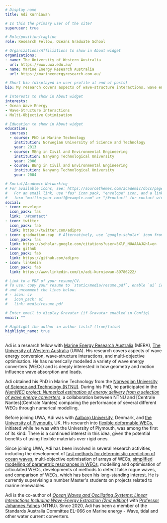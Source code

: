 ```yaml
---
# Display name
title: Adi Kurniawan

# Is this the primary user of the site?
superuser: true

# Role/position/tagline
role: Research Fellow, Oceans Graduate School 

# Organizations/Affiliations to show in About widget
organizations:
- name: The University of Western Australia
  url: https://www.uwa.edu.au/
- name: Marine Energy Research Australia
  url: https://marineenergyresearch.com.au/

# Short bio (displayed in user profile at end of posts)
bio: My research covers aspects of wave-structure interactions, wave energy conversion, and multi-objective optimisation. 

# Interests to show in About widget
interests:
- Ocean Wave Energy
- Wave-Structure Interactions 
- Multi-Objective Optimisation

# Education to show in About widget
education:
  courses:
  - course: PhD in Marine Technology
    institution: Norwegian University of Science and Technology
    year: 2013
  - course: MEng in Civil and Environmental Engineering
    institution: Nanyang Technological University
    year: 2006
  - course: BEng in Civil and Environmental Engineering
    institution: Nanyang Technological University
    year: 2004

# Social/Academic Networking
# For available icons, see: https://sourcethemes.com/academic/docs/page-builder/#icons
#   For an email link, use "fas" icon pack, "envelope" icon, and a link in the
#   form "mailto:your-email@example.com" or "/#contact" for contact widget.
social:
- icon: envelope
  icon_pack: fas
  link: '/#contact'
- icon: twitter
  icon_pack: fab
  link: https://twitter.com/adipro
- icon: graduation-cap  # Alternatively, use `google-scholar` icon from `ai` icon pack
  icon_pack: fas
  link: https://scholar.google.com/citations?user=5XlP_NUAAAAJ&hl=en
- icon: github
  icon_pack: fab
  link: https://github.com/adipro
- icon: linkedin
  icon_pack: fab
  link: https://www.linkedin.com/in/adi-kurniawan-89786222/

# Link to a PDF of your resume/CV.
# To use: copy your resume to `static/media/resume.pdf`, enable `ai` icons in `params.toml`, 
# and uncomment the lines below.
# - icon: cv
#   icon_pack: ai
#   link: media/resume.pdf

# Enter email to display Gravatar (if Gravatar enabled in Config)
email: ""

# Highlight the author in author lists? (true/false)
highlight_name: true
---
```


Adi is a research fellow with [Marine Energy Research Australia](https://marineenergyresearch.com.au/) (MERA), [The University of Western Australia](https://www.uwa.edu.au/home) (UWA). His research covers aspects of wave energy conversion, wave-structure interactions, and multi-objective optimisation. He has numerically modelled a variety of wave energy converters (WECs) and is deeply interested in how geometry and motion influence wave absorption and loads.

Adi obtained his PhD in Marine Technology from the [Norwegian University of Science and Technology (NTNU)](https://www.ntnu.edu/). During his PhD, he participated in the [_NumWEC project: Numerical estimation of energy delivery from a selection of wave energy converters_](https://doi.org/10.1016/j.renene.2011.10.002), a collaboration between NTNU and [Centrale Nantes](Centrale Nantes) comparing the performance of several different WECs through numerical modelling.

Before joining UWA, Adi was with [Aalborg University](https://www.en.aau.dk/), Denmark, and [the University of Plymouth](https://www.plymouth.ac.uk/), UK.
His research into [flexible deformable WECs](https://doi.org/10.1017/jfm.2016.811), initiated while he was with the University of Plymouth, was among the first of its kind. There is a continued interest in this idea, given the potential benefits of using flexible materials over rigid ones.

Since joining UWA, Adi has been involved in several research activities, including the development of [fast methods for deterministic prediction of ocean waves](https://doi.org/10.1016/j.apor.2021.102695), multi-objective optimisation of arrays of WECs, [simplified modelling of parametric resonances in WECs](https://ietresearch.onlinelibrary.wiley.com/doi/10.1049/rpg2.12229), modelling and optimisation of articulated WECs, developments of methods to detect false rogue waves, and comparison of WECs, which has been his long-standing interest. He is currently supervising a number Master's students on projects related to marine renewables.

Adi is the co-author of [_Ocean Waves and Oscillating Systems: Linear Interactions Including Wave-Energy Extraction (2nd edition)_](https://doi.org/10.1017/9781108674812) with [Professor Johannes Falnes](https://folk.ntnu.no/falnes/index-e.html) (NTNU).
Since 2020, Adi has been a member of the Standards Australia Committee EL-066 on Marine energy - Wave, tidal and other water current converters.

<!-- {{< icon name="download" pack="fas" >}} Download my {{< staticref "media/demo_resume.pdf" "newtab" >}}resumé{{< /staticref >}}. -->

